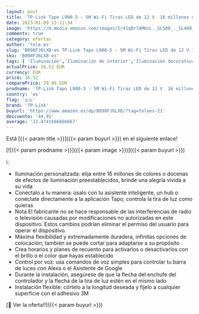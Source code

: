 ```yaml
---
layout: post
title: 'TP-Link Tapo L900-5 - 5M Wi-Fi Tiras LED de 12 V  16 millones de colores con 2100 mcd  óptimo para la familia  sincronización con música  compatible con Google y Alexa'
date: 2023-01-09 13:11:34
image: 'https://m.media-amazon.com/images/I/41qBrlAMHzL._SL500_._SL400_.jpg'
comments: true
category: ofertas
author: 'tole.es'
slug: 'B098FJ6LXB-es TP-Link Tapo L900-5 - 5M Wi-Fi Tiras LED de 12 V 16...'
sku: 'B098FJ6LXB-es'
tags: [ 'Iluminación','Iluminación de interior','Iluminación decorativa y para usos específicos de interior','Tiras LED de interior','alexa','tp-link','🇪🇸', ]
actualPrice: 16.52 EUR
currency: EUR
price: 16.52
comparePrice: 29.99 EUR
prodname: 'TP-Link Tapo L900-5 - 5M Wi-Fi Tiras LED de 12 V  16 millones de colores con 2100 mcd  óptimo para la familia  sincronización con música  compatible con Google y Alexa'
country: 'es'
flag: '🇪🇸'
brand: 'TP-Link'
buyurl: 'https://www.amazon.es/dp/B098FJ6LXB/?tag=tolees-21'
descuento: '44.91'
average: '22.4741666666667'
---
```


Está [{{< param title >}}]({{< param buyurl >}}) en el siguiente enlace!

[![{{< param prodname >}}]({{< param image >}})]({{< param buyurl >}})

ℹ️:

- Iluminación personalizada: elija entre 16 millones de colores o docenas de efectos de iluminación preestablecidos, brinde una alegría vívida a su vida
- Conéctalo a tu manera: úsalo con tu asistente inteligente, un hub o conéctate directamente a la aplicación Tapo; controla la tira de luz como quieras
- Nota El fabricante no se hace responsable de las interferencias de radio o televisión causadas por modificaciones no autorizadas en este dispositivo. Estos cambios podrían eliminar el permiso del usuario para operar el dispositivo.
- Máxima flexibilidad y extremadamente duradera, infinitas opciones de colocación; también se puede cortar para adaptarse a su propósito
- Crea horarios y planes de recuento para activarlos o desactivarlos con el brillo o el color que hayas establecido
- Control por voz: usa comandos de voz simples para controlar tu barra de luces con Alexa o el Asistente de Google
- Durante la instalación, asegúrese de que la flecha del enchufe del controlador y la flecha de la tira de luz estén en el mismo lado
- Instalación flexible: córtelo a la longitud deseada y fíjelo a cualquier superficie con el adhesivo 3M

[🛒 Ver la oferta!!]({{< param buyurl >}})
